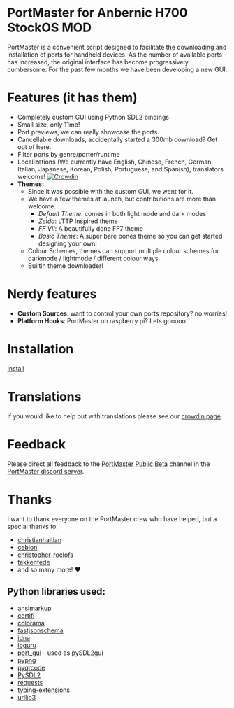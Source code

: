 # PortMaster for Anbernic H700 StockOS MOD

PortMaster is a convenient script designed to facilitate the downloading and installation of ports for handheld devices. As the number of available ports has increased, the original interface has become progressively cumbersome. For the past few months we have been developing a new GUI.

# Features (it has them)

- Completely custom GUI using Python SDL2 bindings
- Small size, only 11mb!
- Port previews, we can really showcase the ports.
- Cancellable downloads, accidentally started a 300mb download? Get out of here.
- Filter ports by genre/porter/runtime
- Localizations (We currently have English, Chinese, French, German, Italian, Japanese, Korean, Polish, Portuguese, and Spanish), translators welcome! [![Crowdin](https://badges.crowdin.net/portmaster/localized.svg)](https://crowdin.com/project/portmaster)
- **Themes:**
  - Since it was possible with the custom GUI, we went for it.
  - We have a few themes at launch, but contributions are more than welcome.
    - *Default Theme*: comes in both light mode and dark modes
    - *Zelda*: LTTP Inspired theme
    - *FF VII*: A beautifully done FF7 theme
    - *Basic Theme*: A super bare bones theme so you can get started designing your own!
  - Colour Schemes, themes can support multiple colour schemes for darkmode / lightmode / different colour ways.
  - Builtin theme downloader!

# Nerdy features

- **Custom Sources**: want to control your own ports repository? no worries!
- **Platform Hooks**: PortMaster on raspberry pi? Lets gooooo.

# Installation

[Install](https://portmaster.games/installation.html)

# Translations

If you would like to help out with translations please see our [crowdin page](https://crowdin.com/project/portmaster).

# Feedback

Please direct all feedback to the [PortMaster Public Beta](https://discord.com/channels/1122861252088172575/1144846802701520997) channel in the [PortMaster discord server](https://discord.gg/SbVcUM4qFp).


# Thanks

I want to thank everyone on the PortMaster crew who have helped, but a special thanks to:

- [christianhaitian](https://github.com/christianhaitian)
- [cebion](https://github.com/cebion)
- [christopher-roelofs](https://github.com/christopher-roelofs)
- [tekkenfede](https://github.com/tekkenfede)
- and so many more! :heart:

## Python libraries used:

- [ansimarkup][ansimarkup]
- [certifi][certifi]
- [colorama][colorama]
- [fastjsonschema][fastjsonschema]
- [idna][idna]
- [loguru][loguru]
- [port_gui][port_gui] - used as pySDL2gui
- [pypng][pypng]
- [pyqrcode][pyqrcode]
- [PySDL2][pysdl2]
- [requests][requests]
- [typing-extensions][typing_extensions]
- [urllib3][urllib3]


[PortMaster]: https://github.com/christianhaitian/PortMaster
[GitHubRepoV1]: https://github.com/kloptops/harbourmaster/tree/main/tools

[example_json]: https://github.com/kloptops/harbourmaster/blob/main/data/example.port.json
[port_html]: https://kloptops.github.io/harbourmaster/port.html
[known_ports]: https://github.com/kloptops/harbourmaster/tree/main/known-ports

[ansimarkup]: https://pypi.org/project/ansimarkup/
[certifi]: https://pypi.org/project/certifi/
[colorama]: https://pypi.org/project/colorama/
[fastjsonschema]: https://pypi.org/project/fastjsonschema/
[idna]: https://pypi.org/project/idna/
[loguru]: https://pypi.org/project/loguru/
[port_gui]: https://github.com/mcpalmer1980/port_gui
[pypng]: https://pypi.org/project/pypng/
[pyqrcode]: https://pypi.org/project/qrcode/
[pysdl2]: https://pypi.org/project/PySDL2/
[requests]: https://pypi.org/project/requests/
[typing_extensions]: https://pypi.org/project/typing-extensions/
[urllib3]: https://pypi.org/project/urllib3/
